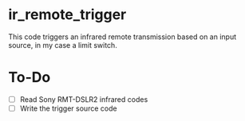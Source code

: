 # ir_remote_trigger
This code triggers an infrared remote transmission based on an input source, in my case a limit switch.

# To-Do
- [ ] Read Sony RMT-DSLR2 infrared codes
- [ ] Write the trigger source code
